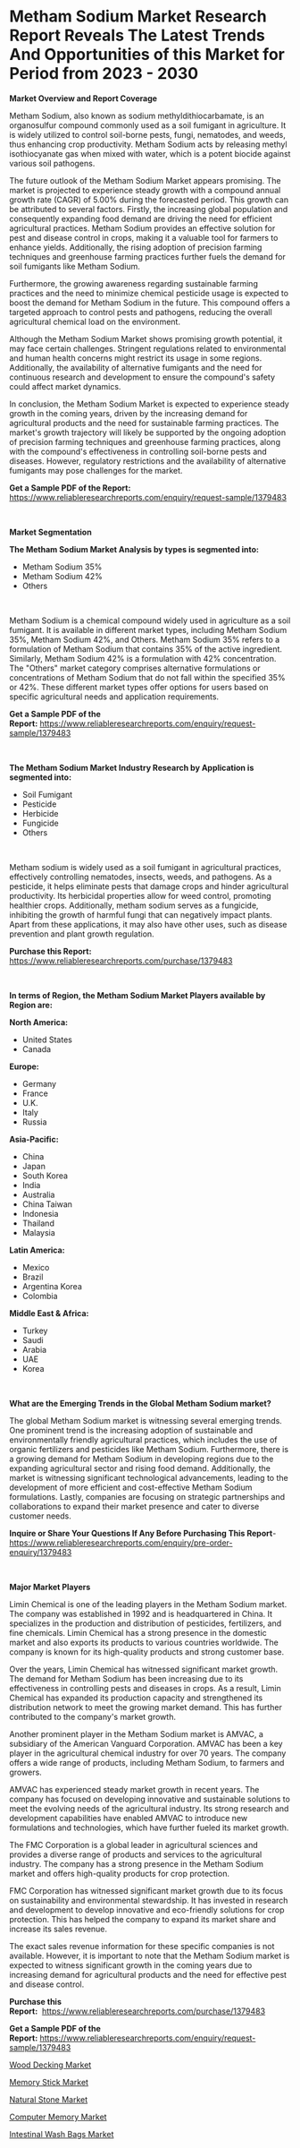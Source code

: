 <p><h1>Metham Sodium Market Research Report Reveals The Latest Trends And Opportunities of this Market for Period from 2023 - 2030</h1></p><p><strong>Market Overview and Report Coverage</strong></p>
<p><p>Metham Sodium, also known as sodium methyldithiocarbamate, is an organosulfur compound commonly used as a soil fumigant in agriculture. It is widely utilized to control soil-borne pests, fungi, nematodes, and weeds, thus enhancing crop productivity. Metham Sodium acts by releasing methyl isothiocyanate gas when mixed with water, which is a potent biocide against various soil pathogens.</p><p>The future outlook of the Metham Sodium Market appears promising. The market is projected to experience steady growth with a compound annual growth rate (CAGR) of 5.00% during the forecasted period. This growth can be attributed to several factors. Firstly, the increasing global population and consequently expanding food demand are driving the need for efficient agricultural practices. Metham Sodium provides an effective solution for pest and disease control in crops, making it a valuable tool for farmers to enhance yields. Additionally, the rising adoption of precision farming techniques and greenhouse farming practices further fuels the demand for soil fumigants like Metham Sodium.</p><p>Furthermore, the growing awareness regarding sustainable farming practices and the need to minimize chemical pesticide usage is expected to boost the demand for Metham Sodium in the future. This compound offers a targeted approach to control pests and pathogens, reducing the overall agricultural chemical load on the environment.</p><p>Although the Metham Sodium Market shows promising growth potential, it may face certain challenges. Stringent regulations related to environmental and human health concerns might restrict its usage in some regions. Additionally, the availability of alternative fumigants and the need for continuous research and development to ensure the compound's safety could affect market dynamics.</p><p>In conclusion, the Metham Sodium Market is expected to experience steady growth in the coming years, driven by the increasing demand for agricultural products and the need for sustainable farming practices. The market's growth trajectory will likely be supported by the ongoing adoption of precision farming techniques and greenhouse farming practices, along with the compound's effectiveness in controlling soil-borne pests and diseases. However, regulatory restrictions and the availability of alternative fumigants may pose challenges for the market.</p></p>
<p><strong>Get a Sample PDF of the Report:</strong> <a href="https://www.reliableresearchreports.com/enquiry/request-sample/1379483">https://www.reliableresearchreports.com/enquiry/request-sample/1379483</a></p>
<p>&nbsp;</p>
<p><strong>Market Segmentation</strong></p>
<p><strong>The Metham Sodium Market Analysis by types is segmented into:</strong></p>
<p><ul><li>Metham Sodium 35%</li><li>Metham Sodium 42%</li><li>Others</li></ul></p>
<p>&nbsp;</p>
<p><p>Metham Sodium is a chemical compound widely used in agriculture as a soil fumigant. It is available in different market types, including Metham Sodium 35%, Metham Sodium 42%, and Others. Metham Sodium 35% refers to a formulation of Metham Sodium that contains 35% of the active ingredient. Similarly, Metham Sodium 42% is a formulation with 42% concentration. The "Others" market category comprises alternative formulations or concentrations of Metham Sodium that do not fall within the specified 35% or 42%. These different market types offer options for users based on specific agricultural needs and application requirements.</p></p>
<p><strong>Get a Sample PDF of the Report:</strong>&nbsp;<a href="https://www.reliableresearchreports.com/enquiry/request-sample/1379483">https://www.reliableresearchreports.com/enquiry/request-sample/1379483</a></p>
<p>&nbsp;</p>
<p><strong>The Metham Sodium Market Industry Research by Application is segmented into:</strong></p>
<p><ul><li>Soil Fumigant</li><li>Pesticide</li><li>Herbicide</li><li>Fungicide</li><li>Others</li></ul></p>
<p>&nbsp;</p>
<p><p>Metham sodium is widely used as a soil fumigant in agricultural practices, effectively controlling nematodes, insects, weeds, and pathogens. As a pesticide, it helps eliminate pests that damage crops and hinder agricultural productivity. Its herbicidal properties allow for weed control, promoting healthier crops. Additionally, metham sodium serves as a fungicide, inhibiting the growth of harmful fungi that can negatively impact plants. Apart from these applications, it may also have other uses, such as disease prevention and plant growth regulation.</p></p>
<p><strong>Purchase this Report:</strong>&nbsp; <a href="https://www.reliableresearchreports.com/purchase/1379483">https://www.reliableresearchreports.com/purchase/1379483</a></p>
<p>&nbsp;</p>
<p><strong>In terms of Region, the Metham Sodium Market Players available by Region are:</strong></p>
<p>
    <p> <strong> North America: </strong>
        <ul>
            <li>United States</li>
            <li>Canada</li>
        </ul>
        </p> 
    <p> <strong> Europe: </strong>
        <ul>
            <li>Germany</li>
            <li>France</li>
            <li>U.K.</li>
            <li>Italy</li>
            <li>Russia</li>
        </ul>
        </p> 
    <p> <strong> Asia-Pacific: </strong>
        <ul>
            <li>China</li>
            <li>Japan</li>
            <li>South Korea</li>
            <li>India</li>
            <li>Australia</li>
            <li>China Taiwan</li>
            <li>Indonesia</li>
            <li>Thailand</li>
            <li>Malaysia</li>
        </ul>
        </p> 
    <p> <strong> Latin America: </strong>
        <ul>
            <li>Mexico</li>
            <li>Brazil</li>
            <li>Argentina Korea</li>
            <li>Colombia</li>
        </ul>
        </p> 
    <p> <strong> Middle East & Africa: </strong>
        <ul>
            <li>Turkey</li>
            <li>Saudi</li>
            <li>Arabia</li>
            <li>UAE</li>
            <li>Korea</li>
        </ul>
    </p>
    </p>
<p>&nbsp;</p>
<p><strong>What are the Emerging Trends in the Global Metham Sodium market?</strong></p>
<p><p>The global Metham Sodium market is witnessing several emerging trends. One prominent trend is the increasing adoption of sustainable and environmentally friendly agricultural practices, which includes the use of organic fertilizers and pesticides like Metham Sodium. Furthermore, there is a growing demand for Metham Sodium in developing regions due to the expanding agricultural sector and rising food demand. Additionally, the market is witnessing significant technological advancements, leading to the development of more efficient and cost-effective Metham Sodium formulations. Lastly, companies are focusing on strategic partnerships and collaborations to expand their market presence and cater to diverse customer needs.</p></p>
<p><strong>Inquire or Share Your Questions If Any Before Purchasing This Report</strong>- <a href="https://www.reliableresearchreports.com/enquiry/pre-order-enquiry/1379483">https://www.reliableresearchreports.com/enquiry/pre-order-enquiry/1379483</a></p>
<p>&nbsp;</p>
<p><strong>Major Market Players</strong></p>
<p><p>Limin Chemical is one of the leading players in the Metham Sodium market. The company was established in 1992 and is headquartered in China. It specializes in the production and distribution of pesticides, fertilizers, and fine chemicals. Limin Chemical has a strong presence in the domestic market and also exports its products to various countries worldwide. The company is known for its high-quality products and strong customer base. </p><p>Over the years, Limin Chemical has witnessed significant market growth. The demand for Metham Sodium has been increasing due to its effectiveness in controlling pests and diseases in crops. As a result, Limin Chemical has expanded its production capacity and strengthened its distribution network to meet the growing market demand. This has further contributed to the company's market growth.</p><p>Another prominent player in the Metham Sodium market is AMVAC, a subsidiary of the American Vanguard Corporation. AMVAC has been a key player in the agricultural chemical industry for over 70 years. The company offers a wide range of products, including Metham Sodium, to farmers and growers.</p><p>AMVAC has experienced steady market growth in recent years. The company has focused on developing innovative and sustainable solutions to meet the evolving needs of the agricultural industry. Its strong research and development capabilities have enabled AMVAC to introduce new formulations and technologies, which have further fueled its market growth.</p><p>The FMC Corporation is a global leader in agricultural sciences and provides a diverse range of products and services to the agricultural industry. The company has a strong presence in the Metham Sodium market and offers high-quality products for crop protection.</p><p>FMC Corporation has witnessed significant market growth due to its focus on sustainability and environmental stewardship. It has invested in research and development to develop innovative and eco-friendly solutions for crop protection. This has helped the company to expand its market share and increase its sales revenue.</p><p>The exact sales revenue information for these specific companies is not available. However, it is important to note that the Metham Sodium market is expected to witness significant growth in the coming years due to increasing demand for agricultural products and the need for effective pest and disease control.</p></p>
<p><strong>Purchase this Report:</strong>&nbsp;&nbsp;<a href="https://www.reliableresearchreports.com/purchase/1379483">https://www.reliableresearchreports.com/purchase/1379483</a></p>
<p></p>
<p><strong>Get a Sample PDF of the Report:</strong>&nbsp;<a href="https://www.reliableresearchreports.com/enquiry/request-sample/1379483">https://www.reliableresearchreports.com/enquiry/request-sample/1379483</a></p>
<p><p><a href="https://github.com/Chiragrp24/Market-Research-Report-List-1/blob/main/wood-decking-market.md">Wood Decking Market</a></p><p><a href="https://medium.com/@krish.reportprime/memory-stick-market-comprehensive-assessment-by-type-application-and-geography-c912a63b2bb6">Memory Stick Market</a></p><p><a href="https://github.com/Chiragrp23/Market-Research-Report-List-1/blob/main/natural-stone-market.md">Natural Stone Market</a></p><p><a href="https://medium.com/@aashish.reportprime2/decoding-computer-memory-market-metrics-market-share-trends-and-growth-patterns-28d1b3832d42">Computer Memory Market</a></p><p><a href="https://www.linkedin.com/pulse/intestinal-wash-bags-market-share-amp-new-trends-analysis-lpdmc/">Intestinal Wash Bags Market</a></p></p>